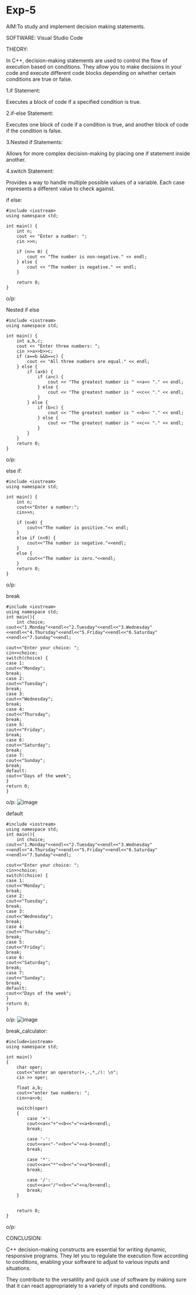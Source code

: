 # Exp-5
AIM:To study and implement decision making statements.

SOFTWARE: Visual Studio Code

THEORY:

In C++, decision-making statements are used to control the flow of execution based on conditions. They allow you to make decisions in your code and execute different code blocks depending on whether certain conditions are true or false.

1.if Statement:

Executes a block of code if a specified condition is true.

2.if-else Statement:

Executes one block of code if a condition is true, and another block of code if the condition is false.

3.Nested if Statements:

Allows for more complex decision-making by placing one if statement inside another.

4.switch Statement:

Provides a way to handle multiple possible values of a variable. Each case represents a different value to check against.


if else:
```
#include <iostream>
using namespace std;

int main() {
    int n;
    cout << "Enter a number: ";
    cin >>n;

    if (n>= 0) {
        cout << "The number is non-negative." << endl;
    } else {
        cout << "The number is negative." << endl;
    }

    return 0;
}
```
o/p:





Nested if else

```
#include <iostream>
using namespace std;

int main() {
    int a,b,c;
    cout << "Enter three numbers: ";
    cin >>a>>b>>c;
    if (a==b &&b==c) {
        cout << "All three numbers are equal." << endl;
    } else {
        if (a>b) {
            if (a>c) {
                cout << "The greatest number is " <<a<< "." << endl;
            } else {
                cout << "The greatest number is " <<c<< "." << endl;
            }
        } else {
            if (b>c) {
                cout << "The greatest number is " <<b<< "." << endl;
            } else {
                cout << "The greatest number is " <<c<< "." << endl;
            }
        }
    }
    return 0;
}
```

o/p:



else if:
```
#include <iostream>
using namespace std;

int main() {
    int n;
    cout<<"Enter a number:";
    cin>>n;

    if (n>0) {
        cout<<"The number is positive."<< endl;
    } 
    else if (n<0) {
        cout<<"The number is negative."<<endl;
    } 
    else {
        cout<<"The number is zero."<<endl;
    }
    return 0;
}
```
o/p:




break
```
#include <iostream>
using namespace std;
int main(){
    int choice;
cout<<"1.Monday"<<endl<<"2.Tuesday"<<endl<<"3.Wednesday"<<endl<<"4.Thursday"<<endl<<"5.Friday"<<endl<<"6.Saturday"<<endl<<"7.Sunday"<<endl;

cout<<"Enter your choice: ";
cin>>choice;
switch(choice) {
case 1:
cout<<"Monday";
break;
case 2:
cout<<"Tuesday";
break;
case 3:
cout<<"Wednesday";
break;
case 4:
cout<<"Thursday";
break;
case 5:
cout<<"Friday";
break;
case 6:
cout<<"Saturday";
break;
case 7:
cout<<"Sunday";
break;
default:
cout<<"Days of the week";
}
return 0;
}
```
o/p:
![image](https://github.com/user-attachments/assets/a8142e16-4808-4585-9607-c62ff5c95f0a)


default 
```
#include <iostream>
using namespace std;
int main(){
    int choice;
cout<<"1.Monday"<<endl<<"2.Tuesday"<<endl<<"3.Wednesday"<<endl<<"4.Thursday"<<endl<<"5.Friday"<<endl<<"6.Saturday"<<endl<<"7.Sunday"<<endl;

cout<<"Enter your choice: ";
cin>>choice;
switch(choice) {
case 1:
cout<<"Monday";
break;
case 2:
cout<<"Tuesday";
break;
case 3:
cout<<"Wednesday";
break;
case 4:
cout<<"Thursday";
break;
case 5:
cout<<"Friday";
break;
case 6:
cout<<"Saturday";
break;
case 7:
cout<<"Sunday";
break;
default:
cout<<"Days of the week";
}
return 0;
}
```
o/p:
![image](https://github.com/user-attachments/assets/f616c5bc-16eb-45f6-9ad3-34df1b395e54)


break_calculator:
```
#include<iostream>
using namespace std;

int main()
{
    char oper;
    cout<<"enter an operator(+,-,*,/): \n";
    cin >> oper; 

    float a,b;
    cout<<"enter two numbers: ";
    cin>>a>>b;

    switch(oper)
    {
        case '+':
        cout<<a<<"+"<<b<<"="<<a+b<<endl;
        break;

        case '-':
        cout<<a<<"-"<<b<<"="<<a-b<<endl;
        break;

        case '*':
        cout<<a<<"*"<<b<<"="<<a*b<<endl;
        break;

        case '/':
        cout<<a<<"/"<<b<<"="<<a/b<<endl;
        break;
    }


    return 0;
}
```
o/p:



CONCLUSION:

C++ decision-making constructs are essential for writing dynamic, responsive programs. They let you to regulate the execution flow according to conditions, enabling your software to adjust to various inputs and situations.

 They contribute to the versatility and quick use of software by making sure that it can react appropriately to a variety of inputs and conditions.

